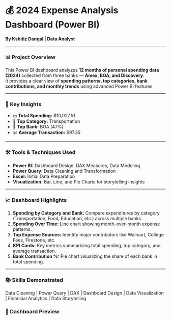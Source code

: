 # 💰 2024 Expense Analysis Dashboard (Power BI)

**By Kshitiz Dangal | Data Analyst**

---

### 📊 Project Overview
This Power BI dashboard analyzes **12 months of personal spending data (2024)** collected from three banks — **Amex, BOA, and Discovery**.  
It provides a clear view of **spending patterns, top categories, bank contributions, and monthly trends** using advanced Power BI features.

---

### 🧠 Key Insights
- 💵 **Total Spending:** $10,027.51  
- 🚗 **Top Category:** Transportation  
- 🏦 **Top Bank:** BOA (47%)  
- 📊 **Average Transaction:** $97.35  

---

### 🛠️ Tools & Techniques Used
- **Power BI:** Dashboard Design, DAX Measures, Data Modeling  
- **Power Query:** Data Cleaning and Transformation  
- **Excel:** Initial Data Preparation  
- **Visualization:** Bar, Line, and Pie Charts for storytelling insights

---

### 📈 Dashboard Highlights
1. **Spending by Category and Bank:** Compare expenditures by category (Transportation, Food, Education, etc.) across multiple banks.
2.  **Spending Over Time:** Line chart showing month-over-month expense patterns.  
3. **Top Expense Sources:** Identify major contributors like Walmart, College Fees, Firestone, etc.  
4. **KPI Cards:** Key metrics summarizing total spending, top category, and average transaction.  
5. **Bank Contribution %:** Pie chart visualizing the share of each bank in total spending.

---

### 📚 Skills Demonstrated
Data Cleaning | Power Query | DAX | Dashboard Design | Data Visualization | Financial Analytics | Data Storytelling


### 📸 Dashboard Preview



